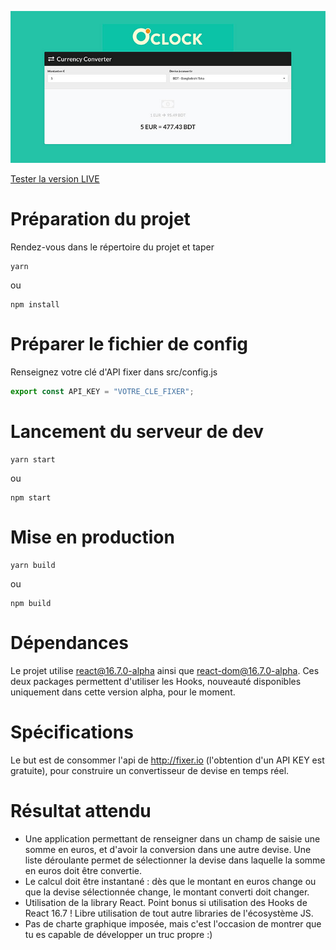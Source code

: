 ![capture d'écran de l'application](./public/capture.jpg)

[Tester la version LIVE](http://oclock-currency-converter.000webhostapp.com/)

# Préparation du projet

Rendez-vous dans le répertoire du projet et taper

	yarn

ou 

	npm install

# Préparer le fichier de config

Renseignez votre clé d'API fixer dans src/config.js

```js
export const API_KEY = "VOTRE_CLE_FIXER";
```

# Lancement du serveur de dev

	yarn start

ou

	npm start

# Mise en production

	yarn build

ou

	npm build

# Dépendances

Le projet utilise react@16.7.0-alpha ainsi que react-dom@16.7.0-alpha. Ces deux packages permettent d'utiliser les Hooks, nouveauté disponibles uniquement dans cette version alpha, pour le moment.

# Spécifications

Le but est de consommer l'api de http://fixer.io (l'obtention d'un API KEY est gratuite), pour
construire un convertisseur de devise en temps réel.

# Résultat attendu

* Une application permettant de renseigner dans un champ de saisie une somme en euros, et d'avoir la conversion dans une autre devise. Une liste déroulante permet de sélectionner la devise dans laquelle la somme en euros doit être convertie.
* Le calcul doit être instantané : dès que le montant en euros change ou que la devise sélectionnée change, le montant converti doit changer.
* Utilisation de la library React. Point bonus si utilisation des Hooks de React 16.7 ! Libre utilisation de tout autre libraries de l'écosystème JS.
* Pas de charte graphique imposée, mais c'est l'occasion de montrer que tu es capable de développer un truc propre :)